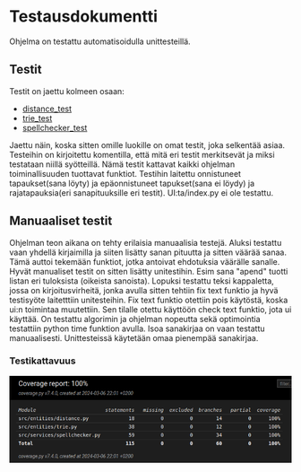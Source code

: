 # Testausdokumentti
Ohjelma on testattu automatisoidulla unittesteillä.

## Testit
Testit on jaettu kolmeen osaan:
- [distance_test](../src/tests/distance_test.py)
- [trie_test](../src/tests/trie_test.py)
- [spellchecker_test](../src/tests/spellchecker_test.py)

Jaettu näin, koska sitten omille luokille on omat testit, joka selkentää asiaa. Testeihin on kirjoitettu komentilla, että mitä eri testit merkitsevät ja miksi testataan niillä syötteillä.
Nämä testit kattavat kaikki ohjelman toiminallisuuden tuottavat funktiot. Testihin laitettu onnistuneet tapaukset(sana löyty) ja epäonnistuneet tapukset(sana ei löydy) ja rajatapauksia(eri sanapituuksille eri testit). UI:ta/index.py ei ole testattu.

## Manuaaliset testit
Ohjelman teon aikana on tehty erilaisia manuaalisia testejä. Aluksi testattu vaan yhdellä kirjaimilla ja siiten lisätty sanan pituutta ja sitten väärää sanaa. Tämä auttoi tekemään funktiot, jotka antoivat ehdotuksia väärälle sanalle. Hyvät manualiset testit on sitten lisätty unitestihin. Esim sana "apend" tuotti listan eri tuloksista (oikeista sanoista). Lopuksi testattu teksi kappaletta, jossa on kirjoitusvirheitä, jonka avulla sitten tehtiin fix text funktio ja hyvä testisyöte laitetttiin unitesteihin. Fix text funktio otettiin pois käytöstä, koska ui:n toimintaa muutettiin. Sen tilalle otettu käyttöön check text funktio, jota ui käyttää.
On testattu algorimin ja ohjelman nopeutta sekä optimointia testattiin python time funktion avulla. Isoa sanakirjaa on vaan testattu manuaalisesti. Unittesteissä käytetään omaa pienempää sanakirjaa.

### Testikattavuus
![Coverage_report](coverage_report.png)
